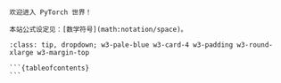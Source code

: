 ```{include} ../README.md
```

```{div} w3-pale-green w3-card w3-padding w3-round-xlarge w3-margin-top
欢迎进入 PyTorch 世界！

本站公式设定见：[数学符号](math:notation/space)。
```

````{admonition} 本站目录
:class: tip, dropdown; w3-pale-blue w3-card-4 w3-padding w3-round-xlarge w3-margin-top

```{tableofcontents}
```
````

